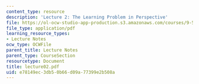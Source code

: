 ```yaml
---
content_type: resource
description: 'Lecture 2: The Learning Problem in Perspective'
file: https://ol-ocw-studio-app-production.s3.amazonaws.com/courses/9-520-statistical-learning-theory-and-applications-spring-2003/e78149ec3db50b66d09a77399e2b508a_lecture02.pdf
file_type: application/pdf
learning_resource_types:
- Lecture Notes
ocw_type: OCWFile
parent_title: Lecture Notes
parent_type: CourseSection
resourcetype: Document
title: lecture02.pdf
uid: e78149ec-3db5-0b66-d09a-77399e2b508a
---
```


